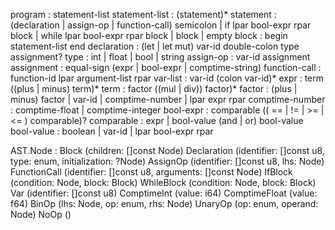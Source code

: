 program         : statement-list
statement-list  : (statement)*
statement       : (declaration | assign-op | function-call) semicolon | if lpar bool-expr rpar block | while lpar bool-expr rpar block | block | empty
block           : begin statement-list end
declaration     : (let | let mut) var-id double-colon type assignment?
type            : int | float | bool | string
assign-op       : var-id assignment
assignment      : equal-sign (expr | bool-expr | comptime-string)
function-call   : function-id lpar argument-list rpar
var-list        : var-id (colon var-id)*
expr            : term ((plus | minus) term)*
term            : factor ((mul | div)) factor)*
factor          : (plus | minus) factor | var-id | comptime-number | lpar expr rpar
comptime-number : comptime-float | comptime-integer
bool-expr       : comparable (( == | != | >= | <= ) comparable)?
comparable      : expr | bool-value (and | or) bool-value
bool-value      : boolean | var-id | lpar bool-expr rpar

AST.Node :
    Block               (children: []const Node)
    Declaration         (identifier: []const u8, type: enum, initialization: ?Node)
    AssignOp            (identifier: []const u8, lhs: Node)
    FunctionCall        (identifier: []const u8, arguments: []const Node)
    IfBlock             (condition: Node, block: Block)
    WhileBlock          (condition: Node, block: Block)
    Var                 (identifier: []const u8)
    ComptimeInt         (value: i64)
    ComptimeFloat       (value: f64)
    BinOp               (lhs: Node, op: enum, rhs: Node)
    UnaryOp             (op: enum, operand: Node)
    NoOp                ()
